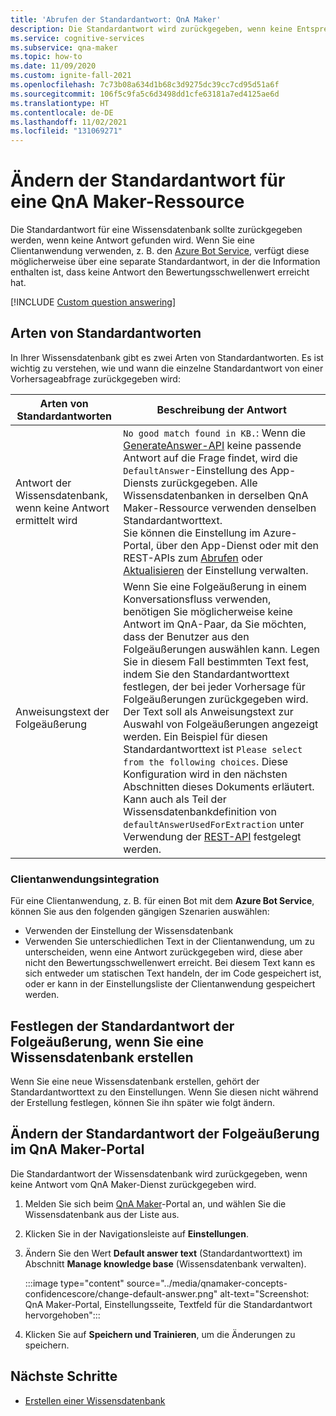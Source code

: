 ```yaml
---
title: 'Abrufen der Standardantwort: QnA Maker'
description: Die Standardantwort wird zurückgegeben, wenn keine Entsprechung für die Frage vorliegt. Sie können die Standardantwort bei Bedarf anpassen.
ms.service: cognitive-services
ms.subservice: qna-maker
ms.topic: how-to
ms.date: 11/09/2020
ms.custom: ignite-fall-2021
ms.openlocfilehash: 7c73b08a634d1b68c3d9275dc39cc7cd95d51a6f
ms.sourcegitcommit: 106f5c9fa5c6d3498dd1cfe63181a7ed4125ae6d
ms.translationtype: HT
ms.contentlocale: de-DE
ms.lasthandoff: 11/02/2021
ms.locfileid: "131069271"
---
```

# <a name="change-default-answer-for-a-qna-maker-resource"></a>Ändern der Standardantwort für eine QnA Maker-Ressource

Die Standardantwort für eine Wissensdatenbank sollte zurückgegeben werden, wenn keine Antwort gefunden wird. Wenn Sie eine Clientanwendung verwenden, z. B. den [Azure Bot Service](/azure/bot-service/bot-builder-howto-qna), verfügt diese möglicherweise über eine separate Standardantwort, in der die Information enthalten ist, dass keine Antwort den Bewertungsschwellenwert erreicht hat.

[!INCLUDE [Custom question answering](../includes/new-version.md)]

## <a name="types-of-default-answer"></a>Arten von Standardantworten

In Ihrer Wissensdatenbank gibt es zwei Arten von Standardantworten. Es ist wichtig zu verstehen, wie und wann die einzelne Standardantwort von einer Vorhersageabfrage zurückgegeben wird:

|Arten von Standardantworten|Beschreibung der Antwort|
|--|--|
|Antwort der Wissensdatenbank, wenn keine Antwort ermittelt wird|`No good match found in KB.`: Wenn die [GenerateAnswer-API](/rest/api/cognitiveservices/qnamakerruntime/runtime/generateanswer) keine passende Antwort auf die Frage findet, wird die `DefaultAnswer`-Einstellung des App-Diensts zurückgegeben. Alle Wissensdatenbanken in derselben QnA Maker-Ressource verwenden denselben Standardantworttext.<br>Sie können die Einstellung im Azure-Portal, über den App-Dienst oder mit den REST-APIs zum [Abrufen](/rest/api/appservice/webapps/listapplicationsettings) oder [Aktualisieren](/rest/api/appservice/webapps/updateapplicationsettings) der Einstellung verwalten.|
|Anweisungstext der Folgeäußerung|Wenn Sie eine Folgeäußerung in einem Konversationsfluss verwenden, benötigen Sie möglicherweise keine Antwort im QnA-Paar, da Sie möchten, dass der Benutzer aus den Folgeäußerungen auswählen kann. Legen Sie in diesem Fall bestimmten Text fest, indem Sie den Standardantworttext festlegen, der bei jeder Vorhersage für Folgeäußerungen zurückgegeben wird. Der Text soll als Anweisungstext zur Auswahl von Folgeäußerungen angezeigt werden. Ein Beispiel für diesen Standardantworttext ist `Please select from the following choices`. Diese Konfiguration wird in den nächsten Abschnitten dieses Dokuments erläutert. Kann auch als Teil der Wissensdatenbankdefinition von `defaultAnswerUsedForExtraction` unter Verwendung der [REST-API](/rest/api/cognitiveservices/qnamaker/knowledgebase/create) festgelegt werden.|

### <a name="client-application-integration"></a>Clientanwendungsintegration

Für eine Clientanwendung, z. B. für einen Bot mit dem **Azure Bot Service**, können Sie aus den folgenden gängigen Szenarien auswählen:

* Verwenden der Einstellung der Wissensdatenbank
* Verwenden Sie unterschiedlichen Text in der Clientanwendung, um zu unterscheiden, wenn eine Antwort zurückgegeben wird, diese aber nicht den Bewertungsschwellenwert erreicht. Bei diesem Text kann es sich entweder um statischen Text handeln, der im Code gespeichert ist, oder er kann in der Einstellungsliste der Clientanwendung gespeichert werden.

## <a name="set-follow-up-prompts-default-answer-when-you-create-knowledge-base"></a>Festlegen der Standardantwort der Folgeäußerung, wenn Sie eine Wissensdatenbank erstellen

Wenn Sie eine neue Wissensdatenbank erstellen, gehört der Standardantworttext zu den Einstellungen. Wenn Sie diesen nicht während der Erstellung festlegen, können Sie ihn später wie folgt ändern.

## <a name="change-follow-up-prompts-default-answer-in-qna-maker-portal"></a>Ändern der Standardantwort der Folgeäußerung im QnA Maker-Portal

Die Standardantwort der Wissensdatenbank wird zurückgegeben, wenn keine Antwort vom QnA Maker-Dienst zurückgegeben wird.

1. Melden Sie sich beim [QnA Maker](https://www.qnamaker.ai/)-Portal an, und wählen Sie die Wissensdatenbank aus der Liste aus.
1. Klicken Sie in der Navigationsleiste auf **Einstellungen**.
1. Ändern Sie den Wert **Default answer text** (Standardantworttext) im Abschnitt **Manage knowledge base** (Wissensdatenbank verwalten).

    :::image type="content" source="../media/qnamaker-concepts-confidencescore/change-default-answer.png" alt-text="Screenshot: QnA Maker-Portal, Einstellungsseite, Textfeld für die Standardantwort hervorgehoben":::

1. Klicken Sie auf **Speichern und Trainieren**, um die Änderungen zu speichern.

## <a name="next-steps"></a>Nächste Schritte

* [Erstellen einer Wissensdatenbank](../How-to/manage-knowledge-bases.md)
